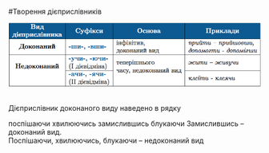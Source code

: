 #Творення дiєприслiвникiв

<div class="center">
<img src="../pics/10/15.png" width="750px" class="center"/>
</div>
<br>

<quiz> 
    <question>
       <p>Дієприслівник доконаного виду наведено в рядку</p>
           <answer>поспішаючи</answer>
           <answer>хвилюючись</answer>
           <answer correct>замислившись</answer>
           <answer>блукаючи</answer>
      <explanation>
Замислившись – доконаний вид.<br>
Поспішаючи, хвилюючись, блукаючи – недоконаний вид
</explanation>
    </question>
</quiz> 
